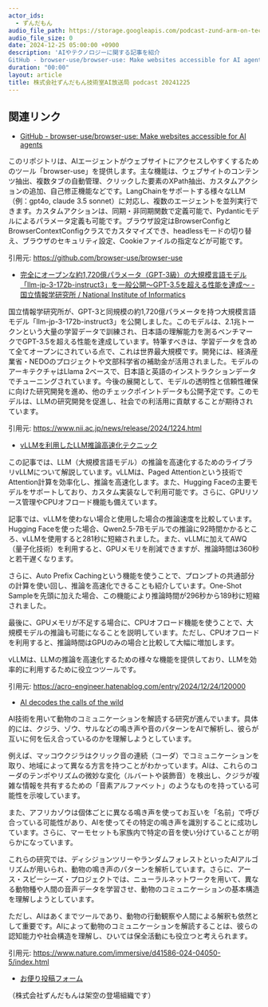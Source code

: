 ```yaml
---
actor_ids:
  - ずんだもん
audio_file_path: https://storage.googleapis.com/podcast-zund-arm-on-tech/audio/株式会社ずんだもん技術室AI放送局_podcast_20241225.mp3
audio_file_size: 0
date: 2024-12-25 05:00:00 +0900
description: 'AIやテクノロジーに関する記事を紹介  
GitHub - browser-use/browser-use: Make websites accessible for AI agents、完全にオープンな約1,720億パラメータ（GPT-3級）の大規模言語モデル 「llm-jp-3-172b-instruct3」を一般公開～GPT-3.5を超える性能を達成～ - 国立情報学研究所 / National Institute of Informatics、vLLMを利用したLLM推論高速化テクニック、AI decodes the calls of the wild'
duration: "00:00"
layout: article
title: 株式会社ずんだもん技術室AI放送局 podcast 20241225
---
```


## 関連リンク


- [GitHub - browser-use/browser-use: Make websites accessible for AI agents](https://github.com/browser-use/browser-use)  


このリポジトリは、AIエージェントがウェブサイトにアクセスしやすくするためのツール「browser-use」を提供します。主な機能は、ウェブサイトのコンテンツ抽出、複数タブの自動管理、クリックした要素のXPath抽出、カスタムアクションの追加、自己修正機能などです。LangChainをサポートする様々なLLM（例：gpt4o, claude 3.5 sonnet）に対応し、複数のエージェントを並列実行できます。カスタムアクションは、同期・非同期関数で定義可能で、Pydanticモデルによるパラメータ定義も可能です。ブラウザ設定はBrowserConfigとBrowserContextConfigクラスでカスタマイズでき、headlessモードの切り替え、ブラウザのセキュリティ設定、Cookieファイルの指定などが可能です。


引用元: https://github.com/browser-use/browser-use


- [完全にオープンな約1,720億パラメータ（GPT-3級）の大規模言語モデル 「llm-jp-3-172b-instruct3」を一般公開～GPT-3.5を超える性能を達成～ - 国立情報学研究所 / National Institute of Informatics](https://www.nii.ac.jp/news/release/2024/1224.html)  


国立情報学研究所が、GPT-3と同規模の約1,720億パラメータを持つ大規模言語モデル「llm-jp-3-172b-instruct3」を公開しました。このモデルは、2.1兆トークンという大量の学習データで訓練され、日本語の理解能力を測るベンチマークでGPT-3.5を超える性能を達成しています。特筆すべきは、学習データを含めて全てオープンにされている点で、これは世界最大規模です。開発には、経済産業省・NEDOのプロジェクトや文部科学省の補助金が活用されました。モデルのアーキテクチャはLlama 2ベースで、日本語と英語のインストラクションデータでチューニングされています。今後の展開として、モデルの透明性と信頼性確保に向けた研究開発を進め、他のチェックポイントデータも公開予定です。このモデルは、LLMの研究開発を促進し、社会での利活用に貢献することが期待されています。


引用元: https://www.nii.ac.jp/news/release/2024/1224.html


- [vLLMを利用したLLM推論高速化テクニック](https://acro-engineer.hatenablog.com/entry/2024/12/24/120000)  


この記事では、LLM（大規模言語モデル）の推論を高速化するためのライブラリvLLMについて解説しています。vLLMは、Paged Attentionという技術でAttention計算を効率化し、推論を高速化します。また、Hugging Faceの主要モデルをサポートしており、カスタム実装なしで利用可能です。さらに、GPUリソース管理やCPUオフロード機能も備えています。

記事では、vLLMを使わない場合と使用した場合の推論速度を比較しています。Hugging Faceを使った場合、Qwen2.5-7Bモデルでの推論に92時間かかるところ、vLLMを使用すると281秒に短縮されました。また、vLLMに加えてAWQ（量子化技術）を利用すると、GPUメモリを削減できますが、推論時間は360秒と若干遅くなります。

さらに、Auto Prefix Cachingという機能を使うことで、プロンプトの共通部分の計算を使い回し、推論を高速化できることも紹介しています。One-Shot Sampleを先頭に加えた場合、この機能により推論時間が296秒から189秒に短縮されました。

最後に、GPUメモリが不足する場合に、CPUオフロード機能を使うことで、大規模モデルの推論も可能になることを説明しています。ただし、CPUオフロードを利用すると、推論時間はGPUのみの場合と比較して大幅に増加します。

vLLMは、LLMの推論を高速化するための様々な機能を提供しており、LLMを効率的に利用するために役立つツールです。


引用元: https://acro-engineer.hatenablog.com/entry/2024/12/24/120000


- [AI decodes the calls of the wild](https://www.nature.com/immersive/d41586-024-04050-5/index.html)  


AI技術を用いて動物のコミュニケーションを解読する研究が進んでいます。具体的には、クジラ、ゾウ、サルなどの鳴き声や音のパターンをAIで解析し、彼らが互いに何を伝え合っているのかを理解しようとしています。

例えば、マッコウクジラはクリック音の連続（コーダ）でコミュニケーションを取り、地域によって異なる方言を持つことがわかっています。AIは、これらのコーダのテンポやリズムの微妙な変化（ルバートや装飾音）を検出し、クジラが複雑な情報を共有するための「音素アルファベット」のようなものを持っている可能性を示唆しています。

また、アフリカゾウは個体ごとに異なる鳴き声を使ってお互いを「名前」で呼び合っている可能性があり、AIを使ってその特定の鳴き声を識別することに成功しています。さらに、マーモセットも家族内で特定の音を使い分けていることが明らかになっています。

これらの研究では、ディシジョンツリーやランダムフォレストといったAIアルゴリズムが用いられ、動物の鳴き声のパターンを解析しています。さらに、アース・スピーシーズ・プロジェクトでは、ニューラルネットワークを用いて、異なる動物種や人間の音声データを学習させ、動物のコミュニケーションの基本構造を理解しようとしています。

ただし、AIはあくまでツールであり、動物の行動観察や人間による解釈も依然として重要です。AIによって動物のコミュニケーションを解読することは、彼らの認知能力や社会構造を理解し、ひいては保全活動にも役立つと考えられます。


引用元: https://www.nature.com/immersive/d41586-024-04050-5/index.html



- [お便り投稿フォーム](https://forms.gle/ffg4JTfqdiqK62qf9)

（株式会社ずんだもんは架空の登場組織です）
